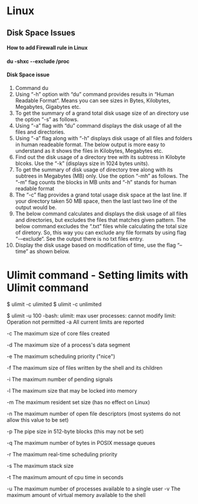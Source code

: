 # Linux

## Disk Space Issues

#### How to add Firewall rule in Linux













#### du -shxc --exclude /proc
#### Disk Space issue
1. Command du 
2. Using “-h” option with “du” command provides results in “Human Readable Format“. Means you can see sizes in Bytes, Kilobytes, Megabytes, Gigabytes etc.
3. To get the summary of a grand total disk usage size of an directory use the option “-s” as follows.
4. Using “-a” flag with “du” command displays the disk usage of all the files and directories.
5. Using “-a” flag along with “-h” displays disk usage of all files and folders in human readeable format. The below output is more easy to understand as it shows the files in Kilobytes, Megabytes etc.
6. Find out the disk usage of a directory tree with its subtress in Kilobyte blcoks. Use the “-k” (displays size in 1024 bytes units).
7. To get the summary of disk usage of directory tree along with its subtrees in Megabytes (MB) only. Use the option “-mh” as follows. The “-m” flag counts the blocks in MB units and “-h” stands for human readable format
8. The “-c” flag provides a grand total usage disk space at the last line. If your directory taken 50 MB space, then the last last two line of the output would be.
9. The below command calculates and displays the disk usage of all files and directories, but excludes the files that matches given pattern. The below command excludes the “.txt” files while calculating the total size of diretory. So, this way you can exclude any file formats by using flag “-–exclude“. See the output there is no txt files entry.
10. Display the disk usage based on modification of time, use the flag “–time” as shown below.


# Ulimit command - Setting limits with Ulimit command
$ ulimit -c ulimited
$ ulimit -c
unlimited

$ ulimit -u 100
-bash: ulimit: max user processes: cannot modify limit: Operation not permitted
-a     All current limits are reported

-c     The maximum size of core files created

-d     The maximum size of a process's data segment

-e     The maximum scheduling priority ("nice")

-f     The  maximum  size  of files written by the shell and its
       children

-i     The maximum number of pending signals

-l     The maximum size that may be locked into memory

-m     The maximum resident set size (has no effect on Linux)

-n     The maximum number of open file descriptors (most systems
       do not allow this value to be set)

-p     The pipe size in 512-byte blocks (this may not be set)

-q     The maximum number of bytes in POSIX message queues

-r     The maximum real-time scheduling priority

-s     The maximum stack size

-t     The maximum amount of cpu time in seconds

-u     The  maximum  number  of  processes available to a single
       user
-v     The maximum amount of virtual  memory  available  to  the
       shell
